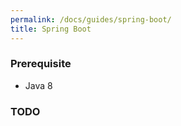 ```yaml
---
permalink: /docs/guides/spring-boot/
title: Spring Boot
---
```


### Prerequisite
  - Java 8
  
### TODO
